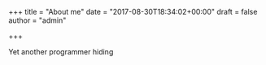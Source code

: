 +++
title = "About me"
date = "2017-08-30T18:34:02+00:00"
draft = false
author = "admin"

+++

Yet another programmer hiding
